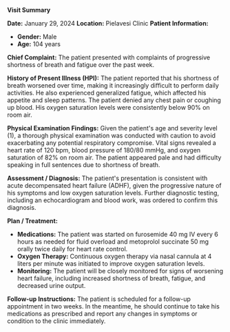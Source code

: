**Visit Summary**

**Date:** January 29, 2024
**Location:** Pielavesi Clinic
**Patient Information:**
- **Gender:** Male
- **Age:** 104 years

**Chief Complaint:**
The patient presented with complaints of progressive shortness of breath and fatigue over the past week.

**History of Present Illness (HPI):**
The patient reported that his shortness of breath worsened over time, making it increasingly difficult to perform daily activities. He also experienced generalized fatigue, which affected his appetite and sleep patterns. The patient denied any chest pain or coughing up blood. His oxygen saturation levels were consistently below 90% on room air.

**Physical Examination Findings:**
Given the patient's age and severity level (1), a thorough physical examination was conducted with caution to avoid exacerbating any potential respiratory compromise. Vital signs revealed a heart rate of 120 bpm, blood pressure of 180/80 mmHg, and oxygen saturation of 82% on room air. The patient appeared pale and had difficulty speaking in full sentences due to shortness of breath.

**Assessment / Diagnosis:**
The patient's presentation is consistent with acute decompensated heart failure (ADHF), given the progressive nature of his symptoms and low oxygen saturation levels. Further diagnostic testing, including an echocardiogram and blood work, was ordered to confirm this diagnosis.

**Plan / Treatment:**
- **Medications:** The patient was started on furosemide 40 mg IV every 6 hours as needed for fluid overload and metoprolol succinate 50 mg orally twice daily for heart rate control.
- **Oxygen Therapy:** Continuous oxygen therapy via nasal cannula at 4 liters per minute was initiated to improve oxygen saturation levels.
- **Monitoring:** The patient will be closely monitored for signs of worsening heart failure, including increased shortness of breath, fatigue, and decreased urine output.

**Follow-up Instructions:**
The patient is scheduled for a follow-up appointment in two weeks. In the meantime, he should continue to take his medications as prescribed and report any changes in symptoms or condition to the clinic immediately.